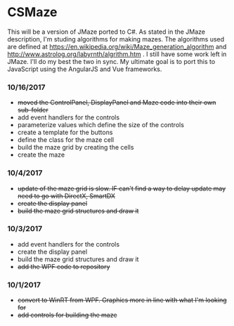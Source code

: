 # CSMaze
This will be a version of JMaze ported to C#. As stated in the JMaze description, I'm studing algorithms for making mazes. The algorithms used 
are defined at  https://en.wikipedia.org/wiki/Maze_generation_algorithm and  http://www.astrolog.org/labyrnth/algrithm.htm .  I still have some
work left in JMaze. I'll do my best the two in sync.  My ultimate goal is to port this to JavaScript using the AngularJS and Vue frameworks.

### 10/16/2017
* ~~moved the ControlPanel, DisplayPanel and Maze code into their own sub-folder~~
* add event handlers for the controls
* parameterize values which define the size of the controls
* create a template for the buttons
* define the class for the maze cell
* build the maze grid by creating the cells
* create the maze

### 10/4/2017
* ~~update of the maze grid is slow.  IF can't find a way to delay update may need to go with DirectX, SmartDX~~
* ~~create the display panel~~
* ~~build the maze grid structures and draw it~~
### 10/3/2017
* add event handlers for the controls
* create the display panel
* build the maze grid structures and draw it
* ~~add the WPF code to repository~~

### 10/1/2017
* ~~convert to WinRT from WPF.  Graphics more in line with what I'm looking for~~
* ~~add controls for building the maze~~
